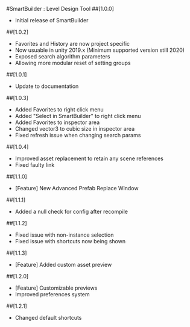 #SmartBuilder : Level Design Tool
##[1.0.0]
- Initial release of SmartBuilder

##[1.0.2]
- Favorites and History are now project specific
- Now usuable in unity 2019.x (Minimum supported version still 2020)
- Exposed search algorithm parameters
- Allowing more modular reset of setting groups

##[1.0.1]
- Update to documentation

##[1.0.3]
- Added Favorites to right click menu
- Added "Select in SmartBuilder" to right click menu
- Added Favorites to inspector area
- Changed vector3 to cubic size in inspector area
- Fixed refresh issue when changing search params

##[1.0.4]
- Improved asset replacement to retain any scene references
- Fixed faulty link

##[1.1.0]
- [Feature] New Advanced Prefab Replace Window

##[1.1.1]
- Added a null check for config after recompile

##[1.1.2]
- Fixed issue with non-instance selection
- Fixed issue with shortcuts now being shown

##[1.1.3]
- [Feature] Added custom asset preview

##[1.2.0]
- [Feature] Customizable previews
- Improved preferences system

##[1.2.1]
- Changed default shortcuts


